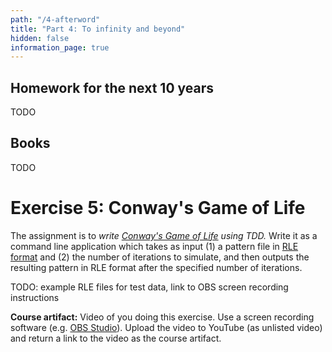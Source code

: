 ```yaml
---
path: "/4-afterword"
title: "Part 4: To infinity and beyond"
hidden: false
information_page: true
---
```


## Homework for the next 10 years

TODO


## Books

TODO


# Exercise 5: Conway's Game of Life

The assignment is to *write [Conway's Game of Life](https://en.wikipedia.org/wiki/Conway%27s_Game_of_Life) using TDD.* Write it as a command line application which takes as input (1) a pattern file in [RLE format](https://www.conwaylife.com/wiki/Run_Length_Encoded) and (2) the number of iterations to simulate, and then outputs the resulting pattern in RLE format after the specified number of iterations.

TODO: example RLE files for test data, link to OBS screen recording instructions

**Course artifact:** Video of you doing this exercise. Use a screen recording software (e.g. [OBS Studio](https://obsproject.com/)). Upload the video to YouTube (as unlisted video) and return a link to the video as the course artifact.
